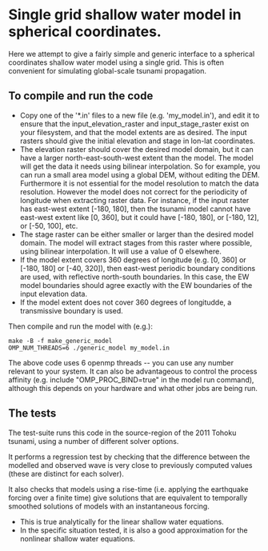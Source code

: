 # Single grid shallow water model in spherical coordinates.

Here we attempt to give a fairly simple and generic interface to a spherical
coordinates shallow water model using a single grid. This is often convenient
for simulating global-scale tsunami propagation.

## To compile and run the code

* Copy one of the '\*.in' files to a new file (e.g. 'my_model.in'), and edit it
to ensure that the input_elevation_raster and input_stage_raster exist on your
filesystem, and that the model extents are as desired. The input rasters should
give the initial elevation and stage in lon-lat coordinates. 
* The elevation raster should cover the desired model domain, but it can
have a larger north-east-south-west extent than the model. The
model will get the data it needs using bilinear interpolation. So for example, 
you can run a small area model using a global DEM, without editing the DEM.
Furthermore it is not essential for the model resolution to match the data
resolution.  However the model does not correct for the periodicity of
longitude when extracting raster data. For instance, if the input raster has
east-west extent [-180, 180], then the tsunami model cannot have east-west
extent like [0, 360], but it could have [-180, 180], or [-180, 12], or [-50,
100], etc. 
* The stage raster can be either smaller or larger than the desired model domain. The
model will extract stages from this raster where possible, using bilinear
interpolation. It will use a value of 0 elsewhere. 
* If the model extent covers 360 degrees of longitude (e.g. [0, 360] or [-180, 180] or [-40, 320]), 
then east-west periodic boundary conditions are used, with reflective
north-south boundaries.  In this case, the EW model boundaries should agree
exactly with the EW boundaries of the input elevation data. 
* If the model extent does not cover 360 degrees of longitudde, a transmissive
  boundary is used.

Then compile and run the model with (e.g.):

    make -B -f make_generic_model
    OMP_NUM_THREADS=6 ./generic_model my_model.in

The above code uses 6 openmp threads -- you can use any number relevant to your system.
It can also be advantageous to control the process affinity (e.g. include
"OMP_PROC_BIND=true" in the model run command), although this depends on your
hardware and what other jobs are being run.

## The tests

The test-suite runs this code in the source-region of the 2011 Tohoku tsunami,
using a number of different solver options. 

It performs a regression test by checking that the difference between the
modelled and observed wave is very close to previously computed values (these
are distinct for each solver).

It also checks that models using a rise-time (i.e. applying the earthquake
forcing over a finite time) give solutions that are equivalent to temporally
smoothed solutions of models with an instantaneous forcing. 
* This is true analytically for the linear shallow water equations. 
* In the specific situation tested, it is also a good approximation for the nonlinear shallow water equations.
